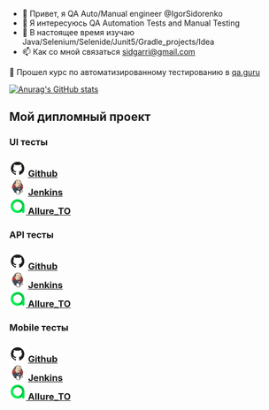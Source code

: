 - 👋 Привет, я QA Auto/Manual engineer @IgorSidorenko
- 👀 Я интересуюсь QA Automation Tests and Manual Testing 
- 🌱 В настоящее время изучаю Java/Selenium/Selenide/Junit5/Gradle_projects/Idea
- 📫 Как со мной связаться sidgarri@gmail.com

🌱 Прошел курс по автоматизированному тестированию в <a target="_blank" href="https://qa.guru/">qa.guru</a>

[![Anurag's GitHub stats](https://github-readme-stats.vercel.app/api?username=IgorSidorenko)](https://github.com/anuraghazra/github-readme-stats)

## Мой дипломный проект

### UI тесты
<h3><img src="img/logo/GitHub.svg" width="30" height="30"  alt="Github"/> <a target="_blank" href="https://github.com/IgorSidorenko/qa_guru_web">Github</a>
<br>
<img src="img/logo/Jenkins.svg" width="30" height="30"  alt="Jenkins"/> <a target="_blank" href="https://jenkins.autotests.cloud/job/sidorenko_qa_guru_web/">Jenkins</a>
<br>
<img src="img/logo/Allure_TO.svg" width="30" height="30"  alt="Allure_TO"/><a target="_blank" href="https://allure.autotests.cloud/project/1509/dashboards"> Allure_TO</a></h3>

### API тесты
<h3><img src="img/logo/GitHub.svg" width="30" height="30"  alt="Github"/> <a target="_blank" href="https://github.com/IgorSidorenko/qa_guru_api-tests">Github</a>
<br>
<img src="img/logo/Jenkins.svg" width="30" height="30"  alt="Jenkins"/> <a target="_blank" href="https://jenkins.autotests.cloud/job/sidorenko_qa_guru_api/">Jenkins</a>
<br>
<img src="img/logo/Allure_TO.svg" width="30" height="30"  alt="Allure_TO"/><a target="_blank" href="https://allure.autotests.cloud/project/1508/dashboards"> Allure_TO</a></h3>

### Mobile тесты
<h3><img src="img/logo/GitHub.svg" width="30" height="30"  alt="Github"/> <a target="_blank" href="https://github.com/IgorSidorenko/qa_guru_mobile">Github</a>
<br>
<img src="img/logo/Jenkins.svg" width="30" height="30"  alt="Jenkins"/> <a target="_blank" href="https://jenkins.autotests.cloud/job/qa_guru_mobile/">Jenkins</a>
<br>
<img src="img/logo/Allure_TO.svg" width="30" height="30"  alt="Allure_TO"/><a target="_blank" href="https://allure.autotests.cloud/project/1507/dashboards"> Allure_TO</a></h3>
